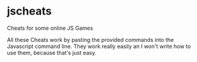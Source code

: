 # jscheats
Cheats for some online JS Games

All these Cheats work by pasting the provided commands into the Javascript command line. They work really easily an I won't write how to use them, because that's just easy. 
